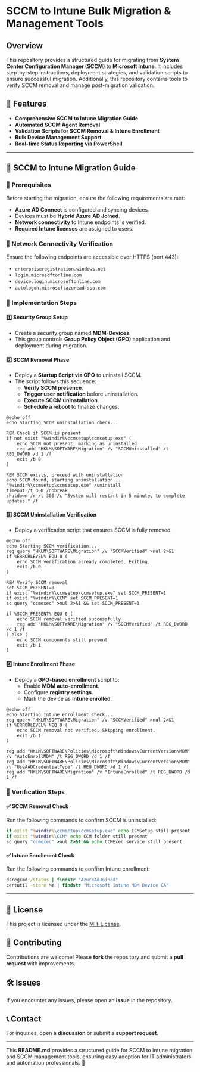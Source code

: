 # SCCM to Intune Bulk Migration & Management Tools

## Overview

This repository provides a structured guide for migrating from **System Center Configuration Manager (SCCM)** to **Microsoft Intune**. It includes step-by-step instructions, deployment strategies, and validation scripts to ensure successful migration. Additionally, this repository contains tools to verify SCCM removal and manage post-migration validation.

## 📌 Features

- **Comprehensive SCCM to Intune Migration Guide**
- **Automated SCCM Agent Removal**
- **Validation Scripts for SCCM Removal & Intune Enrollment**
- **Bulk Device Management Support**
- **Real-time Status Reporting via PowerShell**

---

## 🚀 SCCM to Intune Migration Guide

### 🔹 Prerequisites

Before starting the migration, ensure the following requirements are met:

- **Azure AD Connect** is configured and syncing devices.
- Devices must be **Hybrid Azure AD Joined**.
- **Network connectivity** to Intune endpoints is verified.
- **Required Intune licenses** are assigned to users.

### 🔹 Network Connectivity Verification

Ensure the following endpoints are accessible over HTTPS (port 443):

- `enterpriseregistration.windows.net`
- `login.microsoftonline.com`
- `device.login.microsoftonline.com`
- `autologon.microsoftazuread-sso.com`

### 🔹 Implementation Steps

#### 1️⃣ Security Group Setup
- Create a security group named **MDM-Devices**.
- This group controls **Group Policy Object (GPO)** application and deployment during migration.

#### 2️⃣ SCCM Removal Phase
- Deploy a **Startup Script via GPO** to uninstall SCCM.
- The script follows this sequence:
  - **Verify SCCM presence**.
  - **Trigger user notification** before uninstallation.
  - **Execute SCCM uninstallation**.
  - **Schedule a reboot** to finalize changes.

```batch
@echo off
echo Starting SCCM uninstallation check...

REM Check if SCCM is present
if not exist "%windir%\ccmsetup\ccmsetup.exe" (
    echo SCCM not present, marking as uninstalled
    reg add "HKLM\SOFTWARE\Migration" /v "SCCMUninstalled" /t REG_DWORD /d 1 /f
    exit /b 0
)

REM SCCM exists, proceed with uninstallation
echo SCCM found, starting uninstallation...
"%windir%\ccmsetup\ccmsetup.exe" /uninstall
timeout /t 300 /nobreak
shutdown /r /t 300 /c "System will restart in 5 minutes to complete updates." /f
```

#### 3️⃣ SCCM Uninstallation Verification
- Deploy a verification script that ensures SCCM is fully removed.

```batch
@echo off
echo Starting SCCM verification...
reg query "HKLM\SOFTWARE\Migration" /v "SCCMVerified" >nul 2>&1
if %ERRORLEVEL% EQU 0 (
    echo SCCM verification already completed. Exiting.
    exit /b 0
)

REM Verify SCCM removal
set SCCM_PRESENT=0
if exist "%windir%\ccmsetup\ccmsetup.exe" set SCCM_PRESENT=1
if exist "%windir%\CCM" set SCCM_PRESENT=1
sc query "ccmexec" >nul 2>&1 && set SCCM_PRESENT=1

if %SCCM_PRESENT% EQU 0 (
    echo SCCM removal verified successfully
    reg add "HKLM\SOFTWARE\Migration" /v "SCCMVerified" /t REG_DWORD /d 1 /f
) else (
    echo SCCM components still present
    exit /b 1
)
```

#### 4️⃣ Intune Enrollment Phase
- Deploy a **GPO-based enrollment** script to:
  - Enable **MDM auto-enrollment**.
  - Configure **registry settings**.
  - Mark the device as **Intune enrolled**.

```batch
@echo off
echo Starting Intune enrollment check...
reg query "HKLM\SOFTWARE\Migration" /v "SCCMVerified" >nul 2>&1
if %ERRORLEVEL% NEQ 0 (
    echo SCCM removal not verified. Skipping enrollment.
    exit /b 1
)

reg add "HKLM\SOFTWARE\Policies\Microsoft\Windows\CurrentVersion\MDM" /v "AutoEnrollMDM" /t REG_DWORD /d 1 /f
reg add "HKLM\SOFTWARE\Policies\Microsoft\Windows\CurrentVersion\MDM" /v "UseAADCredentialType" /t REG_DWORD /d 1 /f
reg add "HKLM\SOFTWARE\Migration" /v "IntuneEnrolled" /t REG_DWORD /d 1 /f
```

### 🔹 Verification Steps

#### ✅ SCCM Removal Check
Run the following commands to confirm SCCM is uninstalled:

```cmd
if exist "%windir%\ccmsetup\ccmsetup.exe" echo CCMSetup still present
if exist "%windir%\CCM" echo CCM folder still present
sc query "ccmexec" >nul 2>&1 && echo CCMExec service still present
```

#### ✅ Intune Enrollment Check
Run the following commands to confirm Intune enrollment:

```cmd
dsregcmd /status | findstr "AzureAdJoined"
certutil -store MY | findstr "Microsoft Intune MDM Device CA"
```

---

## 📜 License

This project is licensed under the [MIT License](LICENSE).

## 🤝 Contributing

Contributions are welcome! Please **fork** the repository and submit a **pull request** with improvements.

## 🛠 Issues

If you encounter any issues, please open an **issue** in the repository.

## 📞 Contact

For inquiries, open a **discussion** or submit a **support request**.

---

This **README.md** provides a structured guide for SCCM to Intune migration and SCCM management tools, ensuring easy adoption for IT administrators and automation professionals. 🚀

